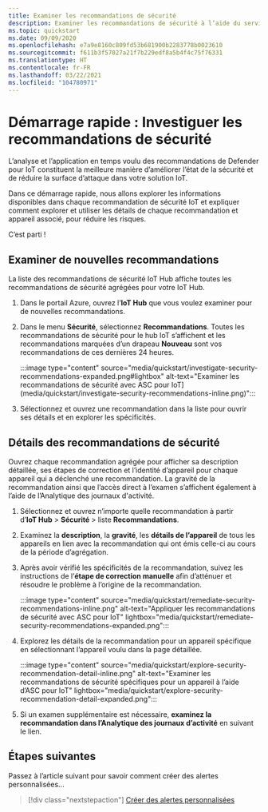 ```yaml
---
title: Examiner les recommandations de sécurité
description: Examiner les recommandations de sécurité à l’aide du service de sécurité Defender pour IoT.
ms.topic: quickstart
ms.date: 09/09/2020
ms.openlocfilehash: e7a9e8160c809fd53b681900b2283778b0023610
ms.sourcegitcommit: f611b3f57027a21f7b229edf8a5b4f4c75f76331
ms.translationtype: HT
ms.contentlocale: fr-FR
ms.lasthandoff: 03/22/2021
ms.locfileid: "104780971"
---
```

# <a name="quickstart-investigate-security-recommendations"></a>Démarrage rapide : Investiguer les recommandations de sécurité


L’analyse et l’application en temps voulu des recommandations de Defender pour IoT constituent la meilleure manière d’améliorer l’état de la sécurité et de réduire la surface d’attaque dans votre solution IoT.

Dans ce démarrage rapide, nous allons explorer les informations disponibles dans chaque recommandation de sécurité IoT et expliquer comment explorer et utiliser les détails de chaque recommandation et appareil associé, pour réduire les risques.

C’est parti !

## <a name="investigate-new-recommendations"></a>Examiner de nouvelles recommandations

La liste des recommandations de sécurité IoT Hub affiche toutes les recommandations de sécurité agrégées pour votre IoT Hub.

1.  Dans le portail Azure, ouvrez l’**IoT Hub** que vous voulez examiner pour de nouvelles recommandations.

1.  Dans le menu **Sécurité**, sélectionnez **Recommandations**. Toutes les recommandations de sécurité pour le hub IoT s’affichent et les recommandations marquées d’un drapeau **Nouveau** sont vos recommandations de ces dernières 24 heures. 

    :::image type="content" source="media/quickstart/investigate-security-recommendations-expanded.png#lightbox" alt-text="Examiner les recommandations de sécurité avec ASC pour IoT](media/quickstart/investigate-security-recommendations-inline.png)":::


1.  Sélectionnez et ouvrez une recommandation dans la liste pour ouvrir ses détails et en explorer les spécificités.

## <a name="security-recommendation-details"></a>Détails des recommandations de sécurité

Ouvrez chaque recommandation agrégée pour afficher sa description détaillée, ses étapes de correction et l’identité d’appareil pour chaque appareil qui a déclenché une recommandation. La gravité de la recommandation ainsi que l’accès direct à l’examen s’affichent également à l’aide de l’Analytique des journaux d'activité.

1.  Sélectionnez et ouvrez n’importe quelle recommandation à partir d’**IoT Hub** > **Sécurité** > liste **Recommandations**.

1.  Examinez la **description**, la **gravité**, les **détails de l’appareil** de tous les appareils en lien avec la recommandation qui ont émis celle-ci au cours de la période d’agrégation. 

1.  Après avoir vérifié les spécificités de la recommandation, suivez les instructions de l’**étape de correction manuelle** afin d’atténuer et résoudre le problème à l’origine de la recommandation. 

    :::image type="content" source="media/quickstart/remediate-security-recommendations-inline.png" alt-text="Appliquer les recommandations de sécurité avec ASC pour IoT" lightbox="media/quickstart/remediate-security-recommendations-expanded.png":::

1.  Explorez les détails de la recommandation pour un appareil spécifique en sélectionnant l’appareil voulu dans la page détaillée.

    :::image type="content" source="media/quickstart/explore-security-recommendation-detail-inline.png" alt-text="Examiner les recommandations de sécurité spécifiques pour un appareil à l’aide d’ASC pour IoT" lightbox="media/quickstart/explore-security-recommendation-detail-expanded.png":::

1.  Si un examen supplémentaire est nécessaire, **examinez la recommandation dans l’Analytique des journaux d’activité** en suivant le lien. 

## <a name="next-steps"></a>Étapes suivantes

Passez à l’article suivant pour savoir comment créer des alertes personnalisées...

> [!div class="nextstepaction"]
> [Créer des alertes personnalisées](quickstart-create-custom-alerts.md)
